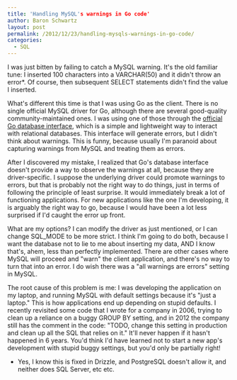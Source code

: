 ```yaml
---
title: 'Handling MySQL's warnings in Go code'
author: Baron Schwartz
layout: post
permalink: /2012/12/23/handling-mysqls-warnings-in-go-code/
categories:
  - SQL
---
```

I was just bitten by failing to catch a MySQL warning. It's the old familiar tune: I inserted 100 characters into a VARCHAR(50) and it didn't throw an error*. Of course, then subsequent SELECT statements didn't find the value I inserted.

What's different this time is that I was using Go as the client. There is no single official MySQL driver for Go, although there are several good-quality community-maintained ones. I was using one of those through the [official Go database interface][1], which is a simple and lightweight way to interact with relational databases. This interface will generate errors, but I didn't think about warnings. This is funny, because usually I'm paranoid about capturing warnings from MySQL and treating them as errors.

After I discovered my mistake, I realized that Go's database interface doesn't provide a way to observe the warnings at all, because they are driver-specific. I suppose the underlying driver could promote warnings to errors, but that is probably not the right way to do things, just in terms of following the principle of least surprise. It would immediately break a lot of functioning applications. For new applications like the one I'm developing, it is arguably the right way to go, because I would have been a lot less surprised if I'd caught the error up front.

What are my options? I can modify the driver as just mentioned, or I can change SQL_MODE to be more strict. I think I'm going to do both, because I want the database not to lie to me about inserting my data, AND I know that's, ahem, less than perfectly implemented. There are other cases where MySQL will proceed and "warn" the client application, and there's no way to turn that into an error. I do wish there was a "all warnings are errors" setting in MySQL.

The root cause of this problem is me: I was developing the application on my laptop, and running MySQL with default settings because it's "just a laptop." This is how applications end up depending on stupid defaults. I recently revisited some code that I wrote for a company in 2006, trying to clean up a reliance on a buggy GROUP BY setting, and in 2012 the company still has the comment in the code: "TODO, change this setting in production and clean up all the SQL that relies on it." It'll never happen if it hasn't happened in 6 years. You'd think I'd have learned not to start a new app's development with stupid buggy settings, but you'd only be partially right!

* Yes, I know this is fixed in Drizzle, and PostgreSQL doesn't allow it, and neither does SQL Server, etc etc.

 [1]: http://golang.org/pkg/database/sql/
